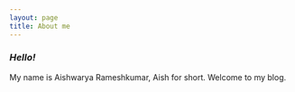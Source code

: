 ```yaml
---
layout: page
title: About me
---
```


### _Hello!_ 

My name is Aishwarya Rameshkumar, Aish for short. Welcome to my blog. 
